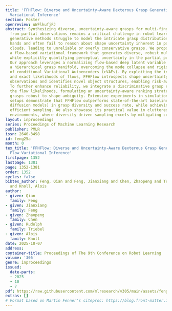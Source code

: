 ```yaml
---
title: 'FFHFlow: Diverse and Uncertainty-Aware Dexterous Grasp Generation via Flow
  Variational Inference'
section: Poster
openreview: uWFlkufjFJ
abstract: Synthesizing diverse, uncertainty-aware grasps for multi-fingered hands
  from partial observations remains a critical challenge in robot learning. Prior
  generative methods struggle to model the intricate grasp distribution of dexterous
  hands and often fail to reason about shape uncertainty inherent in partial point
  clouds, leading to unreliable or overly conservative grasps. We propose FFHFlow,
  a flow-based variational framework that generates diverse, robust multi-finger grasps
  while explicitly quantifying perceptual uncertainty in the partial point clouds.
  Our approach leverages a normalizing flow-based deep latent variable model to learn
  a hierarchical grasp manifold, overcoming the mode collapse and rigid prior limitations
  of conditional Variational Autoencoders (cVAEs). By exploiting the invertibility
  and exact likelihoods of flows, FFHFlow introspects shape uncertainty in partial
  observations and identifies novel object structures, enabling risk-aware grasp synthesis.
  To further enhance reliability, we integrate a discriminative grasp evaluator with
  the flow likelihoods, formulating an uncertainty-aware ranking strategy that prioritizes
  grasps robust to shape ambiguity. Extensive experiments in simulation and real-world
  setups demonstrate that FFHFlow outperforms state-of-the-art baselines (including
  diffusion models) in grasp diversity and success rate, while achieving run-time
  efficient sampling. We also showcase its practical value in cluttered and confined
  environments, where diversity-driven sampling excels by mitigating collisions.
layout: inproceedings
series: Proceedings of Machine Learning Research
publisher: PMLR
issn: 2640-3498
id: feng25a
month: 0
tex_title: 'FFHFlow: Diverse and Uncertainty-Aware Dexterous Grasp Generation via
  Flow Variational Inference'
firstpage: 1352
lastpage: 1381
page: 1352-1381
order: 1352
cycles: false
bibtex_author: Feng, Qian and Feng, Jianxiang and Chen, Zhaopeng and Triebel, Rudolph
  and Knoll, Alois
author:
- given: Qian
  family: Feng
- given: Jianxiang
  family: Feng
- given: Zhaopeng
  family: Chen
- given: Rudolph
  family: Triebel
- given: Alois
  family: Knoll
date: 2025-10-07
address:
container-title: Proceedings of The 9th Conference on Robot Learning
volume: '305'
genre: inproceedings
issued:
  date-parts:
  - 2025
  - 10
  - 7
pdf: https://raw.githubusercontent.com/mlresearch/v305/main/assets/feng25a/feng25a.pdf
extras: []
# Format based on Martin Fenner's citeproc: https://blog.front-matter.io/posts/citeproc-yaml-for-bibliographies/
---
```

